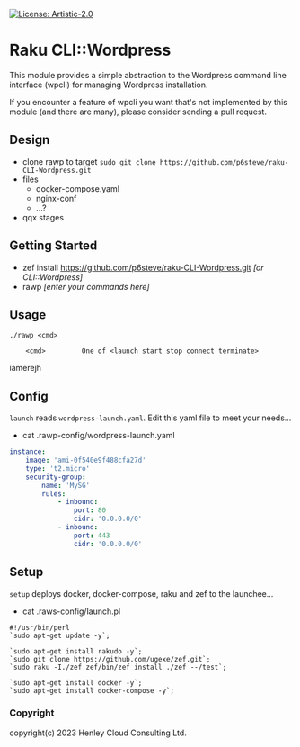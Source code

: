 [![License: Artistic-2.0](https://img.shields.io/badge/License-Artistic%202.0-0298c3.svg)](https://opensource.org/licenses/Artistic-2.0)

# Raku CLI::Wordpress

This module provides a simple abstraction to the Wordpress command line interface (wpcli) for managing Wordpress installation.

If you encounter a feature of wpcli you want that's not implemented by this module (and there are many), please consider sending a pull request.

## Design

- clone rawp to target
```sudo git clone https://github.com/p6steve/raku-CLI-Wordpress.git```
- files
  - docker-compose.yaml 
  - nginx-conf
  - …?
- qqx stages


## Getting Started

- zef install https://github.com/p6steve/raku-CLI-Wordpress.git _[or CLI::Wordpress]_
- rawp _[enter your commands here]_

## Usage

```
./rawp <cmd>
  
    <cmd>         One of <launch start stop connect terminate>
```

iamerejh

## Config

```launch``` reads ```wordpress-launch.yaml```.
Edit this yaml file to meet your needs...

- cat .rawp-config/wordpress-launch.yaml 

```yaml
instance:
    image: 'ami-0f540e9f488cfa27d'
    type: 't2.micro'
    security-group:
        name: 'MySG'
        rules:
            - inbound:
                port: 80
                cidr: '0.0.0.0/0'
            - inbound:
                port: 443 
                cidr: '0.0.0.0/0'
```

## Setup

```setup``` deploys docker, docker-compose, raku and zef to the launchee...

- cat .raws-config/launch.pl

```
#!/usr/bin/perl
`sudo apt-get update -y`;

`sudo apt-get install rakudo -y`;
`sudo git clone https://github.com/ugexe/zef.git`;
`sudo raku -I./zef zef/bin/zef install ./zef --/test`;

`sudo apt-get install docker -y`;
`sudo apt-get install docker-compose -y`;
```

### Copyright
copyright(c) 2023 Henley Cloud Consulting Ltd.
